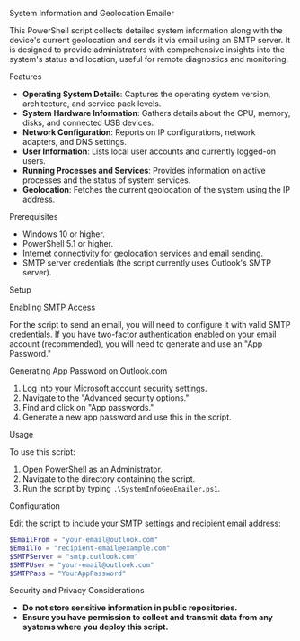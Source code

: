 System Information and Geolocation Emailer

This PowerShell script collects detailed system information along with the device's current geolocation and sends it via email using an SMTP server. It is designed to provide administrators with comprehensive insights into the system's status and location, useful for remote diagnostics and monitoring.

Features

- **Operating System Details**: Captures the operating system version, architecture, and service pack levels.
- **System Hardware Information**: Gathers details about the CPU, memory, disks, and connected USB devices.
- **Network Configuration**: Reports on IP configurations, network adapters, and DNS settings.
- **User Information**: Lists local user accounts and currently logged-on users.
- **Running Processes and Services**: Provides information on active processes and the status of system services.
- **Geolocation**: Fetches the current geolocation of the system using the IP address.

Prerequisites

- Windows 10 or higher.
- PowerShell 5.1 or higher.
- Internet connectivity for geolocation services and email sending.
- SMTP server credentials (the script currently uses Outlook's SMTP server).

Setup

Enabling SMTP Access

For the script to send an email, you will need to configure it with valid SMTP credentials. If you have two-factor authentication enabled on your email account (recommended), you will need to generate and use an "App Password."

Generating App Password on Outlook.com

1. Log into your Microsoft account security settings.
2. Navigate to the "Advanced security options."
3. Find and click on "App passwords."
4. Generate a new app password and use this in the script.

Usage

To use this script:

1. Open PowerShell as an Administrator.
2. Navigate to the directory containing the script.
3. Run the script by typing `.\SystemInfoGeoEmailer.ps1`.

Configuration

Edit the script to include your SMTP settings and recipient email address:

```powershell
$EmailFrom = "your-email@outlook.com"
$EmailTo = "recipient-email@example.com"
$SMTPServer = "smtp.outlook.com"
$SMTPUser = "your-email@outlook.com"
$SMTPPass = "YourAppPassword"
```

Security and Privacy Considerations

- **Do not store sensitive information in public repositories.**
- **Ensure you have permission to collect and transmit data from any systems where you deploy this script.**
